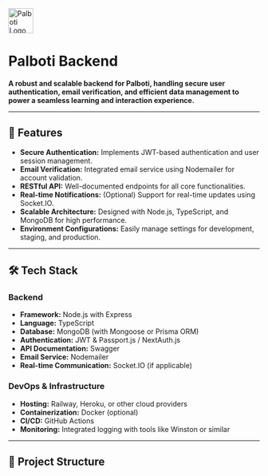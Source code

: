 <img src="./public/palboti.png" alt="Palboti Logo" width="50" height="50">

# Palboti Backend

**A robust and scalable backend for Palboti, handling secure user authentication, email verification, and efficient data management to power a seamless learning and interaction experience.**

---

## 🚀 Features

- **Secure Authentication:** Implements JWT-based authentication and user session management.
- **Email Verification:** Integrated email service using Nodemailer for account validation.
- **RESTful API:** Well-documented endpoints for all core functionalities.
- **Real-time Notifications:** (Optional) Support for real-time updates using Socket.IO.
- **Scalable Architecture:** Designed with Node.js, TypeScript, and MongoDB for high performance.
- **Environment Configurations:** Easily manage settings for development, staging, and production.

---

## 🛠️ Tech Stack

### **Backend**
- **Framework:** Node.js with Express
- **Language:** TypeScript
- **Database:** MongoDB (with Mongoose or Prisma ORM)
- **Authentication:** JWT & Passport.js / NextAuth.js
- **API Documentation:** Swagger
- **Email Service:** Nodemailer
- **Real-time Communication:** Socket.IO (if applicable)

### **DevOps & Infrastructure**
- **Hosting:** Railway, Heroku, or other cloud providers
- **Containerization:** Docker (optional)
- **CI/CD:** GitHub Actions
- **Monitoring:** Integrated logging with tools like Winston or similar

---

## 📂 Project Structure

